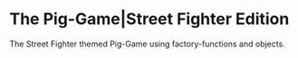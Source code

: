 # The Pig-Game|Street Fighter Edition
The Street Fighter themed Pig-Game using factory-functions and objects.
